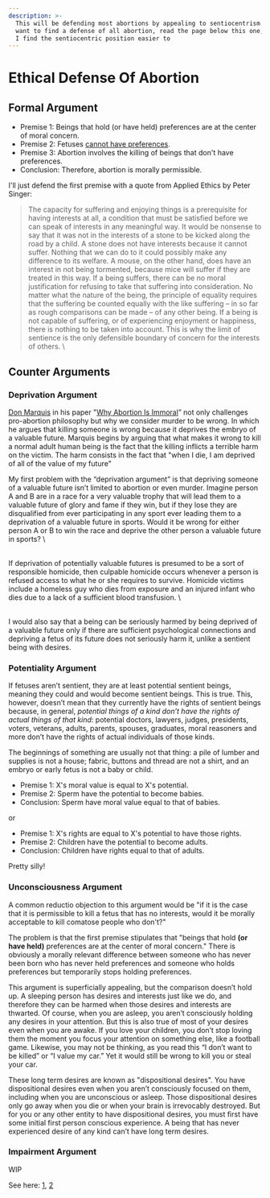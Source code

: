 ```yaml
---
description: >-
  This will be defending most abortions by appealing to sentiocentrism. If you
  want to find a defense of all abortion, read the page below this one, although
  I find the sentiocentric position easier to
---
```


# Ethical Defense Of Abortion

## Formal Argument

* Premise 1: Beings that hold (or have held) preferences are at the center of moral concern.
* Premise 2: Fetuses [cannot have preferences](https://philarchive.org/archive/SIMDEH).
* Premise 3: Abortion involves the killing of beings that don't have preferences.
* Conclusion: Therefore, abortion is morally permissible.

I'll just defend the first premise with a quote from Applied Ethics by Peter Singer:

> The capacity for suffering and enjoying things is a prerequisite for having interests at all, a condition that must be satisfied before we can speak of interests in any meaningful way. It would be nonsense to say that it was not in the interests of a stone to be kicked along the road by a child. A stone does not have interests because it cannot suffer. Nothing that we can do to it could possibly make any difference to its welfare. A mouse, on the other hand, does have an interest in not being tormented, because mice will suffer if they are treated in this way. If a being suffers, there can be no moral justification for refusing to take that suffering into consideration. No matter what the nature of the being, the principle of equality requires that the suffering be counted equally with the like suffering – in so far as rough comparisons can be made – of any other being. If a being is not capable of suffering, or of experiencing enjoyment or happiness, there is nothing to be taken into account. This is why the limit of sentience is the only defensible boundary of concern for the interests of others.> \
>>

## Counter Arguments

### Deprivation Argument

[Don Marquis](https://philosophy.ku.edu/donald-marquis) in his paper "[Why Abortion Is Immoral](https://courses.edx.org/c4x/GeorgetownX/phlx101-01/asset/marquis.pdf)” not only challenges pro-abortion philosophy but why we consider murder to be wrong. In which he argues that killing someone is wrong because it deprives the embryo of a valuable future. Marquis begins by arguing that what makes it wrong to kill a normal adult human being is the fact that the killing inflicts a terrible harm on the victim. The harm consists in the fact that "when I die, I am deprived of all of the value of my future"

My first problem with the “deprivation argument” is that depriving someone of a valuable future isn’t limited to abortion or even murder. Imagine person A and B are in a race for a very valuable trophy that will lead them to a valuable future of glory and fame if they win, but if they lose they are disqualified from ever participating in any sport ever leading them to a deprivation of a valuable future in sports. Would it be wrong for either person A or B to win the race and deprive the other person a valuable future in sports?\
\
If deprivation of potentially valuable futures is presumed to be a sort of responsible homicide, then culpable homicide occurs whenever a person is refused access to what he or she requires to survive. Homicide victims include a homeless guy who dies from exposure and an injured infant who dies due to a lack of a sufficient blood transfusion.\
\
I would also say that a being can be seriously harmed by being deprived of a valuable future only if there are sufficient psychological connections and depriving a fetus of its future does not seriously harm it, unlike a sentient being with desires.

### &#xD;&#xD;Potentiality Argument

If fetuses aren’t sentient, they are at least potential sentient beings, meaning they could and would become sentient beings. This is true. This, however, doesn’t mean that they currently have the rights of sentient beings because, in general, _potential things of a kind don’t have the rights of actual things of that kind_: potential doctors, lawyers, judges, presidents, voters, veterans, adults, parents, spouses, graduates, moral reasoners and more don’t have the rights of actual individuals of those kinds.

The beginnings of something are usually not that thing: a pile of lumber and supplies is not a house; fabric, buttons and thread are not a shirt, and an embryo or early fetus is not a baby or child.

* Premise 1: X's moral value is equal to X's potential.&#x20;
* Premise 2: Sperm have the potential to become babies.&#x20;
* Conclusion: Sperm have moral value equal to that of babies.

or

* Premise 1: X's rights are equal to X's potential to have those rights.
* Premise 2: Children have the potential to become adults.
* Conclusion: Children have rights equal to that of adults.

Pretty silly!

### Unconsciousness Argument

A common reductio objection to this argument would be "if it is the case that it is permissible to kill a fetus that has no interests, would it be morally acceptable to kill comatose people who don't?"

The problem is that the first premise stipulates that "beings that hold **(or have held)** preferences are at the center of moral concern." There is obviously a morally relevant difference between someone who has never been born who has never held preferences and someone who holds preferences but temporarily stops holding preferences.

This argument is superficially appealing, but the comparison doesn’t hold up. A sleeping person has desires and interests just like we do, and therefore they can be harmed when those desires and interests are thwarted. Of course, when you are asleep, you aren’t consciously holding any desires in your attention. But this is also true of most of your desires even when you are awake. If you love your children, you don’t stop loving them the moment you focus your attention on something else, like a football game. Likewise, you may not be thinking, as you read this “I don’t want to be killed” or “I value my car.” Yet it would still be wrong to kill you or steal your car.&#x20;

These long term desires are known as "dispositional desires". You have dispositional desires even when you aren’t consciously focused on them, including when you are unconscious or asleep. Those dispositional desires only go away when you die or when your brain is irrevocably destroyed. But for you or any other entity to have dispositional desires, you must first have some initial first person conscious experience. A being that has never experienced desire of any kind can’t have long term desires.&#x20;

### Impairment Argument

WIP

See here: [1](https://www.abortionarguments.com/2020/11/fetal-alcohol-syndrome-abortion.html), [2](https://onlinelibrary.wiley.com/doi/pdfdirect/10.1111/bioe.12867)
